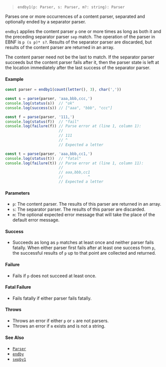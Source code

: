 <!--
 Copyright (c) 2020 Thomas J. Otterson
 
 This software is released under the MIT License.
 https://opensource.org/licenses/MIT
-->

> `endby1(p: Parser, s: Parser, m?: string): Parser`

Parses one or more occurrences of a content parser, separated and optionally ended by a separator parser.

`endby1` applies the content parser `p` one or more times as long as both it and the preceding separator parser `sep` match. The operation of the parser in EBNF is `p (s p)* s?`. Results of the separator parser are discarded, but results of the content parser are returned in an array.

The content parser need not be the last to match. If the separator parser succeeds but the content parser fails after it, then the parser state is left at the location immediately after the last success of the separator parser.

#### Example

```javascript
const parser = endby1(count(letter(), 3), char(','))

const s = parse(parser, 'aaa,bbb,ccc,')
console.log(status(s))  // "ok"
console.log(success(s)) // ["aaa", "bbb", "ccc"]

const f = parse(parser, '111,')
console.log(status(f))  // "fail"
console.log(failure(f)) // Parse error at (line 1, column 1):
                        //
                        // 111
                        // ^
                        // Expected a letter

const t = parse(parser, 'aaa,bbb,cc1,')
console.log(status(t))  // "fatal"
console.log(failure(t)) // Parse error at (line 1, column 11):
                        //
                        // aaa,bbb,cc1
                        //           ^
                        // Expected a letter
```

#### Parameters

* `p`: The content parser. The results of this parser are returned in an array.
* `s`: The separator parser. The results of this parser are discarded.
* `m`: The optional expected error message that will take the place of the default error message.

#### Success

* Succeeds as long as `p` matches at least once and neither parser fails fatally. When either parser first fails after at least one success from `p`, the successful results of `p` up to that point are collected and returned.

#### Failure

* Fails if `p` does not succeed at least once.

#### Fatal Failure

* Fails fatally if either parser fails fatally.

#### Throws

* Throws an error if either `p` or `s` are not parsers.
* Throws an error if `m` exists and is not a string.

#### See Also

* [`Parser`](../types/parser.md)
* [`endby`](endby.md)
* [`sepby1`](sepby1.md)
